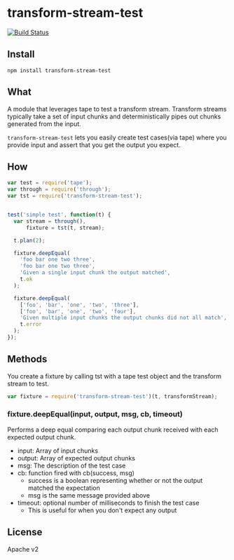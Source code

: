 transform-stream-test
==========================

[![Build Status](https://travis-ci.org/jirwin/node-transform-stream-test.svg?branch=master)](https://travis-ci.org/jirwin/node-transform-stream-test)

## Install
`npm install transform-stream-test`

## What
A module that leverages tape to test a transform stream. Transform streams typically take a set of input chunks and deterministically pipes out chunks generated from the input.

`transform-stream-test` lets you easily create test cases(via tape) where you provide input and assert that you get the output you expect.

## How
```js
var test = require('tape');
var through = require('through');
var tst = require('transform-stream-test');


test('simple test', function(t) {
  var stream = through(),
      fixture = tst(t, stream);

  t.plan(2);

  fixture.deepEqual(
    'foo bar one two three',
    'foo bar one two three',
    'Given a single input chunk the output matched',
    t.ok
  );

  fixture.deepEqual(
    ['foo', 'bar', 'one', 'two', 'three'],
    ['foo', 'bar', 'one', 'two', 'four'],
    'Given multiple input chunks the output chunks did not all match',
    t.error
  );
});

```

## Methods
You create a fixture by calling tst with a tape test object and the transform stream to test.

```js
var fixture = require('transform-stream-test')(t, transformStream);
```

### fixture.deepEqual(input, output, msg, cb, timeout)
Performs a deep equal comparing each output chunk received with each expected output chunk.

* input: Array of input chunks
* output: Array of expected output chunks
* msg: The description of the test case
* cb: function fired with cb(success, msg)
  * success is a boolean representing whether or not the output matched the expectation
  * msg is the same message provided above
* timeout: optional number of milliseconds to finish the test case
  * This is useful for when you don't expect any output

## License
Apache v2

